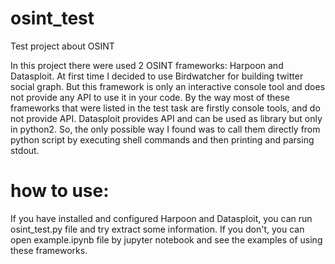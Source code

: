 # osint_test
Test project about OSINT 

In this project there were used 2 OSINT frameworks: Harpoon and Datasploit. At first time I decided to use Birdwatcher for building twitter social graph. But this framework is only an interactive console tool and does not provide any API to use it in your code. By the way most of these frameworks that were listed in the test task are firstly console tools, and do not provide API. Datasploit provides API and can be used as library but only in python2. So, the only possible way I found was to call them directly from python script by executing shell commands and then printing and parsing stdout.

# how to use:
If you have installed and configured Harpoon and Datasploit, you can run osint_test.py file and try extract some information. If you don't, you can open example.ipynb file by jupyter notebook and see the examples of using these frameworks.
